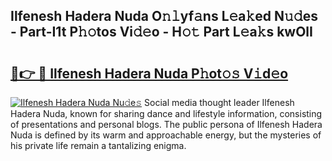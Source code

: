 ## Ilfenesh Hadera Nuda O𝚗𝚕yf𝚊ns L𝚎a𝚔ed N𝚞𝚍es - Part-I1t P𝚑𝚘tos Vi𝚍𝚎o - H𝚘𝚝 Part L𝚎a𝚔s kwOlI

# <h2><a href="http://kff35l.oniu.top/?m=Ilfenesh+Hadera+Nuda">🔗👉 🔴 Ilfenesh Hadera Nuda P𝚑ot𝚘𝚜 V𝚒d𝚎o</a></h2>

[![Ilfenesh Hadera Nuda Nu𝚍e𝚜](https://i.imgur.com/0qMVB7G.gif)](http://kff35l.oniu.top/?m=Ilfenesh+Hadera+Nuda)
Social media thought leader Ilfenesh Hadera Nuda, known for sharing dance and lifestyle information, consisting of presentations and personal blogs. The public persona of Ilfenesh Hadera Nuda is defined by its warm and approachable energy, but the mysteries of his private life remain a tantalizing enigma.  
